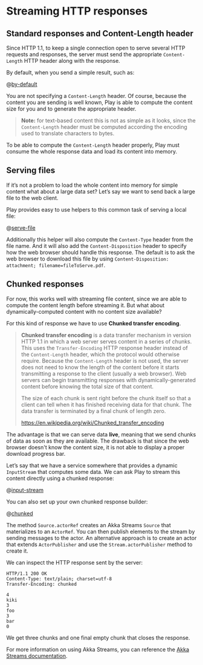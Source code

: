 <!--- Copyright (C) 2009-2016 Lightbend Inc. <https://www.lightbend.com> -->
# Streaming HTTP responses

## Standard responses and Content-Length header

Since HTTP 1.1, to keep a single connection open to serve several HTTP requests and responses, the server must send the appropriate `Content-Length` HTTP header along with the response.

By default, when you send a simple result, such as:

@[by-default](code/javaguide/async/JavaStream.java)

You are not specifying a `Content-Length` header. Of course, because the content you are sending is well known, Play is able to compute the content size for you and to generate the appropriate header.

> **Note:** for text-based content this is not as simple as it looks, since the `Content-Length` header must be computed according the encoding used to translate characters to bytes.

To be able to compute the `Content-Length` header properly, Play must consume the whole response data and load its content into memory.

## Serving files

If it’s not a problem to load the whole content into memory for simple content what about a large data set? Let’s say we want to send back a large file to the web client.

Play provides easy to use helpers to this common task of serving a local file:

@[serve-file](code/javaguide/async/JavaStream.java)

Additionally this helper will also compute the `Content-Type` header from the file name. And it will also add the `Content-Disposition` header to specify how the web browser should handle this response. The default is to ask the web browser to download this file by using `Content-Disposition: attachment; filename=fileToServe.pdf`.

## Chunked responses

For now, this works well with streaming file content, since we are able to compute the content length before streaming it. But what about dynamically-computed content with no content size available?

For this kind of response we have to use **Chunked transfer encoding**.

> **Chunked transfer encoding** is a data transfer mechanism in version HTTP 1.1 in which a web server serves content in a series of chunks. This uses the `Transfer-Encoding` HTTP response header instead of the `Content-Length` header, which the protocol would otherwise require. Because the `Content-Length` header is not used, the server does not need to know the length of the content before it starts transmitting a response to the client (usually a web browser). Web servers can begin transmitting responses with dynamically-generated content before knowing the total size of that content.
>
> The size of each chunk is sent right before the chunk itself so that a client can tell when it has finished receiving data for that chunk. The data transfer is terminated by a final chunk of length zero.
>
> <https://en.wikipedia.org/wiki/Chunked_transfer_encoding>

The advantage is that we can serve data **live**, meaning that we send chunks of data as soon as they are available. The drawback is that since the web browser doesn't know the content size, it is not able to display a proper download progress bar.

Let’s say that we have a service somewhere that provides a dynamic `InputStream` that computes some data. We can ask Play to stream this content directly using a chunked response:

@[input-stream](code/javaguide/async/JavaStream.java)

You can also set up your own chunked response builder:

@[chunked](code/javaguide/async/JavaStream.java)

The method `Source.actorRef` creates an Akka Streams `Source` that materializes to an `ActorRef`. You can then publish elements to the stream by sending messages to the actor. An alternative approach is to create an actor that extends `ActorPublisher` and use the `Stream.actorPublisher` method to create it.

We can inspect the HTTP response sent by the server:

```
HTTP/1.1 200 OK
Content-Type: text/plain; charset=utf-8
Transfer-Encoding: chunked

4
kiki
3
foo
3
bar
0

```

We get three chunks and one final empty chunk that closes the response.

For more information on using Akka Streams, you can reference the [Akka Streams documentation](http://doc.akka.io/docs/akka/2.4.3/java/stream/index.html).
